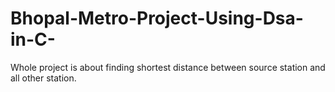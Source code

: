 # Bhopal-Metro-Project-Using-Dsa-in-C-
Whole project is about finding shortest distance between source station and all other station.
